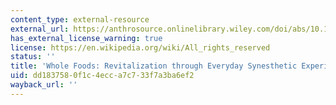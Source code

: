 ```yaml
---
content_type: external-resource
external_url: https://anthrosource.onlinelibrary.wiley.com/doi/abs/10.1525/ahu.2000.25.2.120
has_external_license_warning: true
license: https://en.wikipedia.org/wiki/All_rights_reserved
status: ''
title: 'Whole Foods: Revitalization through Everyday Synesthetic Experience'
uid: dd183758-0f1c-4ecc-a7c7-33f7a3ba6ef2
wayback_url: ''
---
```

